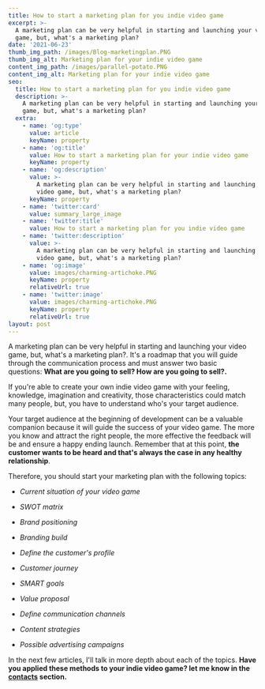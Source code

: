 ```yaml
---
title: How to start a marketing plan for you indie video game
excerpt: >-
  A marketing plan can be very helpful in starting and launching your video
  game, but, what's a marketing plan?
date: '2021-06-23'
thumb_img_path: /images/Blog-marketingplan.PNG
thumb_img_alt: Marketing plan for your indie video game
content_img_path: /images/parallel-potato.PNG
content_img_alt: Marketing plan for your indie video game
seo:
  title: How to start a marketing plan for you indie video game
  description: >-
    A marketing plan can be very helpful in starting and launching your video
    game, but, what's a marketing plan?
  extra:
    - name: 'og:type'
      value: article
      keyName: property
    - name: 'og:title'
      value: How to start a marketing plan for your indie video game
      keyName: property
    - name: 'og:description'
      value: >-
        A marketing plan can be very helpful in starting and launching your
        video game, but, what's a marketing plan?
      keyName: property
    - name: 'twitter:card'
      value: summary_large_image
    - name: 'twitter:title'
      value: How to start a marketing plan for you indie video game
    - name: 'twitter:description'
      value: >-
        A marketing plan can be very helpful in starting and launching your
        video game, but, what's a marketing plan?
    - name: 'og:image'
      value: images/charming-artichoke.PNG
      keyName: property
      relativeUrl: true
    - name: 'twitter:image'
      value: images/charming-artichoke.PNG
      keyName: property
      relativeUrl: true
layout: post
---
```

A marketing plan can be very helpful in starting and launching your video game, but, what's a marketing plan?. It's a roadmap that you will guide through the communication process and must answer two basic questions: **What are you going to sell? How are you going to sell?.**

If you're able to create your own indie video game with your feeling, knowledge, imagination and creativity, those characteristics could match many people, but, you have to understand who's your target audience.

Your target audience at the beginning of development can be a valuable companion because it will guide the success of your video game. The more you know and attract the right people, the more effective the feedback will be and ensure a happy ending launch. Remember that at this point, **the customer wants to be heard and that's always the case in any healthy relationship**.

Therefore, you should start your marketing plan with the following topics:

*   *Current situation of your video game*

*   *SWOT matrix*

*   *Brand positioning*

*   *Branding build*

*   *Define the customer's profile*

*   *Customer journey*

*   *SMART goals*

*   *Value proposal*

*   *Define communication channels*

*   *Content strategies*

*   *Possible advertising campaigns*

In the next few articles, I'll talk in more depth about each of the topics. **Have you applied these methods to your indie video game? let me know in the <a class="event-url" href="https://www.ivandemartino.com/contact/" target="_blank"><strong>contacts</strong></a> section.**
